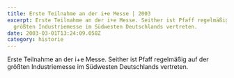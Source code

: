 ```yaml
---
title: Erste Teilnahme an der i+e Messe | 2003
excerpt: Erste Teilnahme an der i+e Messe. Seither ist Pfaff regelmäßig auf der
  größten Industriemesse im Südwesten Deutschlands vertreten.
date: 2003-03-01T13:24:09.058Z
category: historie
---
```

Erste Teilnahme an der i+e Messe. Seither ist Pfaff regelmäßig auf der größten Industriemesse im Südwesten Deutschlands vertreten.